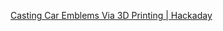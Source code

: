 
[Casting Car Emblems Via 3D Printing | Hackaday](https://hackaday.com/2019/03/28/casting-car-emblems-via-3d-printing/)
